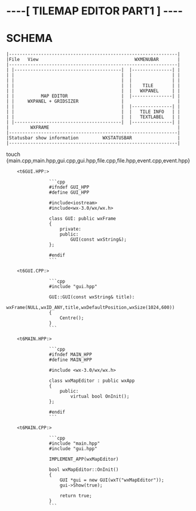 # ----[ TILEMAP EDITOR PART1 ] ----
											

# SCHEMA

 	|---------------------------------------------------------------|
	|File	View				                    WXMENUBAR		|
	|---------------------------------------------------------------|
	| |----------------------------------------|  |---------------| |
	| |				                           |  |		          |	|
	| |					                       |  |               |	|
	| |                                        |  |    TILE       |	|
	| |                                        |  |   WXPANEL     |	|
	| |	         MAP EDITOR	                   |  |---------------|	|
	| |	    WXPANEL + GRIDSIZER	               |         			|
	| |				                           |  |---------------| |
	| |				                           |  |	  TILE INFO   |	|
	| |					                       |  |   TEXTLABEL   | |
	| |----------------------------------------|  |---------------| |
	|		 WXFRAME 					                            |
	|---------------------------------------------------------------|
	|Statusbar show information  		WXSTATUSBAR	            	|
	|---------------------------------------------------------------|


<t5Create a structure:> touch {main.cpp,main.hpp,gui.cpp,gui.hpp,file.cpp,file.hpp,event.cpp,event.hpp}

<t5Create Window>

		<t6GUI.HPP:>
		
					```cpp
					#ifndef GUI_HPP	
					#define GUI_HPP

					#include<iostream>
					#include<wx-3.0/wx/wx.h>

					class GUI: public wxFrame
					{
						private:
						public:
							GUI(const wxString&);
					};

					#endif
					```
					
		<t6GUI.CPP:>
		
					```cpp
					#include "gui.hpp"

					GUI::GUI(const wxString& title):
						wxFrame(NULL,wxID_ANY,title,wxDefaultPosition,wxSize(1024,600))
					{
						Centre();
					}
					```

		<t6MAIN.HPP:>

					```cpp
					#ifndef MAIN_HPP
					#define MAIN_HPP

					#include <wx-3.0/wx/wx.h>

					class wxMapEditor : public wxApp
					{
						public:
							virtual bool OnInit();
					};

					#endif
					```

		<t6MAIN.CPP:>

					```cpp
					#include "main.hpp"
					#include "gui.hpp"

					IMPLEMENT_APP(wxMapEditor)

					bool wxMapEditor::OnInit()
					{
						GUI *gui = new GUI(wxT("wxMapEditor"));
						gui->Show(true);

						return true;
					}
					```












